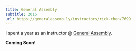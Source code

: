```yaml
---
title: General Assembly
subtitle: 2016
url: https://generalassemb.ly/instructors/rick-chen/7699
---
```


I spent a year as an instructor @ [General Assembly](//generalassemb.ly/instructors/rick-chen/7699).

<b>Coming Soon!</b>
